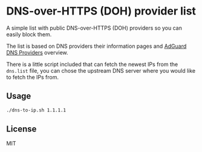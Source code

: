 # DNS-over-HTTPS (DOH) provider list

A simple list with public DNS-over-HTTPS (DOH) providers so you can easily block them.

The list is based on DNS providers their information pages and [AdGuard DNS Providers](https://kb.adguard.com/en/general/dns-providers) overview.

There is a little script included that can fetch the newest IPs from the `dns.list` file, you can chose the upstream DNS server where you would like to fetch the IPs from.

## Usage

```bash
./dns-to-ip.sh 1.1.1.1
```

## License

MIT
